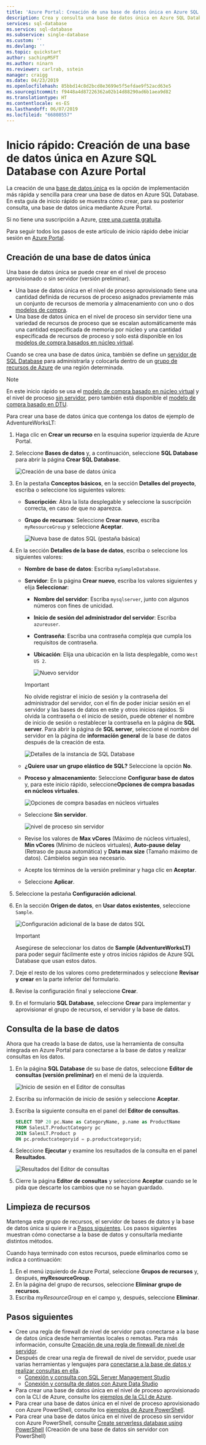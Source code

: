 ```yaml
---
title: 'Azure Portal: Creación de una base de datos única en Azure SQL Database | Microsoft Docs'
description: Crea y consulta una base de datos única en Azure SQL Database con Azure Portal.
services: sql-database
ms.service: sql-database
ms.subservice: single-database
ms.custom: ''
ms.devlang: ''
ms.topic: quickstart
author: sachinpMSFT
ms.author: ninarn
ms.reviewer: carlrab, sstein
manager: craigg
ms.date: 04/23/2019
ms.openlocfilehash: 85bbd14c8d2bcd8e3699e5f5efdae9f52acd63e5
ms.sourcegitcommit: f9448a4d87226362a02b14d88290ad6b1aea9d82
ms.translationtype: HT
ms.contentlocale: es-ES
ms.lasthandoff: 06/07/2019
ms.locfileid: "66808557"
---
```

# <a name="quickstart-create-a-single-database-in-azure-sql-database-using-the-azure-portal"></a>Inicio rápido: Creación de una base de datos única en Azure SQL Database con Azure Portal

La creación de una [base de datos única](sql-database-single-database.md) es la opción de implementación más rápida y sencilla para crear una base de datos en Azure SQL Database. En esta guía de inicio rápido se muestra cómo crear, para su posterior consulta, una base de datos única mediante Azure Portal.

Si no tiene una suscripción a Azure, [cree una cuenta gratuita](https://azure.microsoft.com/free/).

Para seguir todos los pasos de este artículo de inicio rápido debe iniciar sesión en [Azure Portal](https://portal.azure.com/).

## <a name="create-a-single-database"></a>Creación de una base de datos única

Una base de datos única se puede crear en el nivel de proceso aprovisionado o sin servidor (versión preliminar).

- Una base de datos única en el nivel de proceso aprovisionado tiene una cantidad definida de recursos de proceso asignados previamente más un conjunto de recursos de memoria y almacenamiento con uno o dos [modelos de compra](sql-database-purchase-models.md).
- Una base de datos única en el nivel de proceso sin servidor tiene una variedad de recursos de proceso que se escalan automáticamente más una cantidad especificada de memoria por núcleo y una cantidad especificada de recursos de proceso y solo está disponible en los [modelos de compra basados en núcleo virtual](sql-database-service-tiers-vcore.md).

Cuando se crea una base de datos única, también se define un [servidor de SQL Database](sql-database-servers.md) para administrarla y colocarla dentro de un [grupo de recursos de Azure](../azure-resource-manager/resource-group-overview.md) de una región determinada.

> [!NOTE]
> En este inicio rápido se usa el [modelo de compra basado en núcleo virtual](sql-database-service-tiers-vcore.md) y el nivel de proceso [sin servidor](sql-database-serverless.md), pero también está disponible el [modelo de compra basado en DTU](sql-database-service-tiers-DTU.md).

Para crear una base de datos única que contenga los datos de ejemplo de AdventureWorksLT:

1. Haga clic en **Crear un recurso** en la esquina superior izquierda de Azure Portal.
2. Seleccione **Bases de datos** y, a continuación, seleccione **SQL Database** para abrir la página **Crear SQL Database**.

   ![Creación de una base de datos única](./media/sql-database-get-started-portal/create-database-1.png)

3. En la pestaña **Conceptos básicos**, en la sección **Detalles del proyecto**, escriba o seleccione los siguientes valores:

   - **Suscripción**: Abra la lista desplegable y seleccione la suscripción correcta, en caso de que no aparezca.
   - **Grupo de recursos**: Seleccione **Crear nuevo**, escriba `myResourceGroup` y seleccione **Aceptar**.

     ![Nueva base de datos SQL (pestaña básica)](media/sql-database-get-started-portal/new-sql-database-basics.png)

4. En la sección **Detalles de la base de datos**, escriba o seleccione los siguientes valores:

   - **Nombre de base de datos**: Escriba `mySampleDatabase`.
   - **Servidor**: En la página **Crear nuevo**, escriba los valores siguientes y elija **Seleccionar**:
       - **Nombre del servidor**: Escriba `mysqlserver`, junto con algunos números con fines de unicidad.
       - **Inicio de sesión del administrador del servidor**: Escriba `azureuser`.
       - **Contraseña**: Escriba una contraseña compleja que cumpla los requisitos de contraseña.
       - **Ubicación**: Elija una ubicación en la lista desplegable, como `West US 2`.

         ![Nuevo servidor](media/sql-database-get-started-portal/new-server.png)

      > [!IMPORTANT]
      > No olvide registrar el inicio de sesión y la contraseña del administrador del servidor, con el fin de poder iniciar sesión en el servidor y las bases de datos en este y otros inicios rápidos. Si olvida la contraseña o el inicio de sesión, puede obtener el nombre de inicio de sesión o restablecer la contraseña en la página de **SQL server**. Para abrir la página de **SQL server**, seleccione el nombre del servidor en la página de **información general** de la base de datos después de la creación de esta.

        ![Detalles de la instancia de SQL Database](media/sql-database-get-started-portal/sql-db-basic-db-details.png)

   - **¿Quiere usar un grupo elástico de SQL?** Seleccione la opción **No**.
   - **Proceso y almacenamiento**: Seleccione **Configurar base de datos** y, para este inicio rápido, seleccione**Opciones de compra basadas en núcleos virtuales**.

     ![Opciones de compra basadas en núcleos virtuales](media/sql-database-get-started-portal/create-database-vcore.png)

   - Seleccione **Sin servidor**.

     ![nivel de proceso sin servidor](media/sql-database-get-started-portal/create-database-serverless.png)

   - Revise los valores de **Max vCores** (Máximo de núcleos virtuales), **Min vCores** (Mínimo de núcleos virtuales), **Auto-pause delay** (Retraso de pausa automática) y **Data max size** (Tamaño máximo de datos). Cámbielos según sea necesario.
   - Acepte los términos de la versión preliminar y haga clic en **Aceptar**.
   - Seleccione **Aplicar**.

5. Seleccione la pestaña **Configuración adicional**. 
6. En la sección **Origen de datos**, en **Usar datos existentes**, seleccione `Sample`. 

   ![Configuración adicional de la base de datos SQL](media/sql-database-get-started-portal/create-sql-database-additional-settings.png)

   > [!IMPORTANT]
   > Asegúrese de seleccionar los datos de **Sample (AdventureWorksLT)** para poder seguir fácilmente este y otros inicios rápidos de Azure SQL Database que usan estos datos.

7. Deje el resto de los valores como predeterminados y seleccione **Revisar y crear** en la parte inferior del formulario.
8. Revise la configuración final y seleccione **Crear**.

9. En el formulario **SQL Database**, seleccione **Crear** para implementar y aprovisionar el grupo de recursos, el servidor y la base de datos.

## <a name="query-the-database"></a>Consulta de la base de datos

Ahora que ha creado la base de datos, use la herramienta de consulta integrada en Azure Portal para conectarse a la base de datos y realizar consultas en los datos.

1. En la página **SQL Database** de su base de datos, seleccione **Editor de consultas (versión preliminar)** en el menú de la izquierda.

   ![Inicio de sesión en el Editor de consultas](./media/sql-database-get-started-portal/query-editor-login.png)

2. Escriba su información de inicio de sesión y seleccione **Aceptar**.
3. Escriba la siguiente consulta en el panel del **Editor de consultas**.

   ```sql
   SELECT TOP 20 pc.Name as CategoryName, p.name as ProductName
   FROM SalesLT.ProductCategory pc
   JOIN SalesLT.Product p
   ON pc.productcategoryid = p.productcategoryid;
   ```

4. Seleccione **Ejecutar** y examine los resultados de la consulta en el panel **Resultados**.

   ![Resultados del Editor de consultas](./media/sql-database-get-started-portal/query-editor-results.png)

5. Cierre la página **Editor de consultas** y seleccione **Aceptar** cuando se le pida que descarte los cambios que no se hayan guardado.

## <a name="clean-up-resources"></a>Limpieza de recursos

Mantenga este grupo de recursos, el servidor de bases de datos y la base de datos única si quiere ir a [Pasos siguientes](#next-steps). Los pasos siguientes muestran cómo conectarse a la base de datos y consultarla mediante distintos métodos.

Cuando haya terminado con estos recursos, puede eliminarlos como se indica a continuación:

1. En el menú izquierdo de Azure Portal, seleccione **Grupos de recursos** y, después, **myResourceGroup**.
2. En la página del grupo de recursos, seleccione **Eliminar grupo de recursos**.
3. Escriba *myResourceGroup* en el campo y, después, seleccione **Eliminar**.

## <a name="next-steps"></a>Pasos siguientes

- Cree una regla de firewall de nivel de servidor para conectarse a la base de datos única desde herramientas locales o remotas. Para más información, consulte [Creación de una regla de firewall de nivel de servidor](sql-database-server-level-firewall-rule.md).
- Después de crear una regla de firewall de nivel de servidor, puede usar varias herramientas y lenguajes para [conectarse a la base de datos y realizar consultas en ella](sql-database-connect-query.md).
  - [Conexión y consulta con SQL Server Management Studio](sql-database-connect-query-ssms.md)
  - [Conexión y consulta de datos con Azure Data Studio](https://docs.microsoft.com/sql/azure-data-studio/quickstart-sql-database?toc=/azure/sql-database/toc.json)
- Para crear una base de datos única en el nivel de proceso aprovisionado con la CLI de Azure, consulte los [ejemplos de la CLI de Azure](sql-database-cli-samples.md).
- Para crear una base de datos única en el nivel de proceso aprovisionado con Azure PowerShell, consulte los [ejemplos de Azure PowerShell](sql-database-powershell-samples.md).
- Para crear una base de datos única en el nivel de proceso sin servidor con Azure PowerShell, consulte [Create serverless database using PowerShell](sql-database-serverless.md#create-new-database-in-serverless-compute-tier-using-powershell) (Creación de una base de datos sin servidor con PowerShell)